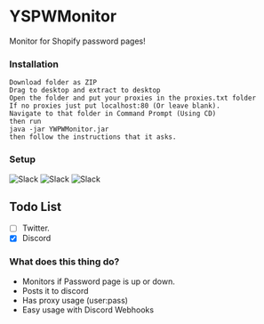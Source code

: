 # YSPWMonitor
Monitor for Shopify password pages!

### Installation

```
Download folder as ZIP
Drag to desktop and extract to desktop
Open the folder and put your proxies in the proxies.txt folder
If no proxies just put localhost:80 (Or leave blank).
Navigate to that folder in Command Prompt (Using CD)
then run
java -jar YWPWMonitor.jar
then follow the instructions that it asks.
```

### Setup

![Slack](https://i.gyazo.com/f085ba1bcfb1bd011dcd28bc499773dc.png)
![Slack](https://i.gyazo.com/1803db50e5144ced9a5b81431a36aaaf.png)
![Slack](https://i.gyazo.com/aa5dde017fd9cf1f145097a7b71ce63e.png)



## Todo List
- [ ] Twitter.
- [x] Discord

### What does this thing do?
- Monitors if Password page is up or down.
- Posts it to discord
- Has proxy usage (user:pass)
- Easy usage with Discord Webhooks
